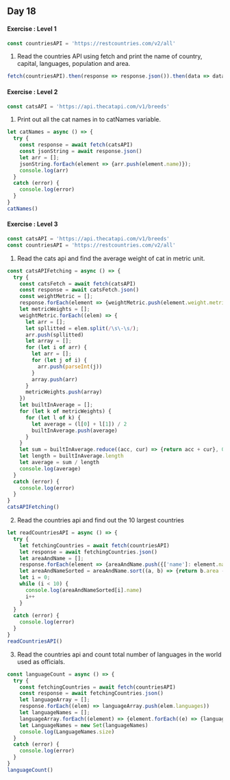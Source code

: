 ## Day 18

#### Exercise : Level 1

```js
const countriesAPI = 'https://restcountries.com/v2/all'
```

1) Read the countries API using fetch and print the name of country, capital, languages, population and area.
```js
fetch(countriesAPI).then(response => response.json()).then(data => data.forEach((elem) => console.log(elem.name, elem.capital, elem.languages, elem.population, elem.area))).catch(error => console.log(error))
```

#### Exercise : Level 2

```js
const catsAPI = 'https://api.thecatapi.com/v1/breeds'
```

1) Print out all the cat names in to catNames variable.
```js
let catNames = async () => {
  try {
    const response = await fetch(catsAPI)
    const jsonString = await response.json()
    let arr = [];
    jsonString.forEach(element => {arr.push(element.name)});
    console.log(arr)
  }
  catch (error) {
    console.log(error)
  }
}
catNames()
```

#### Exercise : Level 3

```js
const catsAPI = 'https://api.thecatapi.com/v1/breeds'
const countriesAPI = 'https://restcountries.com/v2/all'
```

1) Read the cats api and find the average weight of cat in metric unit.
```js
const catsAPIFetching = async () => {
  try {
    const catsFetch = await fetch(catsAPI)
    const response = await catsFetch.json()
    const weightMetric = [];
    response.forEach(element => {weightMetric.push(element.weight.metric)});
    let metricWeights = [];
    weightMetric.forEach((elem) => {
      let arr = [];
      let spllitted = elem.split(/\s\-\s/);
      arr.push(spllitted)
      let array = [];
      for (let i of arr) {
        let arr = [];
        for (let j of i) {
          arr.push(parseInt(j))
        }
        array.push(arr)
      }
      metricWeights.push(array)
    })
    let builtInAverage = [];
    for (let k of metricWeights) {
      for (let l of k) {
        let average = (l[0] + l[1]) / 2
        builtInAverage.push(average)
      }
    }
    let sum = builtInAverage.reduce((acc, cur) => {return acc + cur}, 0)
    let length = builtInAverage.length
    let average = sum / length
    console.log(average)
  }
  catch (error) {
    console.log(error)
  }
}
catsAPIFetching()
```

2) Read the countries api and find out the 10 largest countries
```js
let readCountriesAPI = async () => {
  try {
    let fetchingCountries = await fetch(countriesAPI)
    let response = await fetchingCountries.json()
    let areaAndName = [];
    response.forEach(element => {areaAndName.push({['name']: element.name, ['area']: element.area})});
    let areaAndNameSorted = areaAndName.sort((a, b) => {return b.area - a.area})
    let i = 0;
    while (i < 10) {
      console.log(areaAndNameSorted[i].name)
      i++
    }
  }
  catch (error) {
    console.log(error) 
  }
}
readCountriesAPI()
```

3) Read the countries api and count total number of languages in the world used as officials.
```js
const languageCount = async () => {
  try {
    const fetchingCountries = await fetch(countriesAPI)
    const response = await fetchingCountries.json()
    let languageArray = [];
    response.forEach((elem) => languageArray.push(elem.languages))
    let languageNames = [];
    languageArray.forEach((element) => {element.forEach((e) => {languageNames.push(e.name)})})
    let LanguageNames = new Set(languageNames)
    console.log(LanguageNames.size)
  }
  catch (error) {
    console.log(error)
  }
}
languageCount()
```


